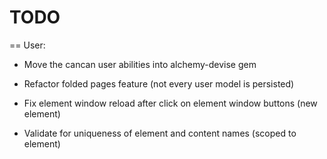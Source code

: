 # TODO

== User:

* Move the cancan user abilities into alchemy-devise gem
* Refactor folded pages feature (not every user model is persisted)

* Fix element window reload after click on element window buttons (new element)
* Validate for uniqueness of element and content names (scoped to element)
